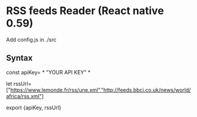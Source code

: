 # RSS feeds Reader (React native 0.59)

Add config.js in ./src


## Syntax


const apiKey= * "YOUR API KEY" * 


let rssUrl=["https://www.lemonde.fr/rss/une.xml","http://feeds.bbci.co.uk/news/world/africa/rss.xml"]

export {apiKey, rssUrl}